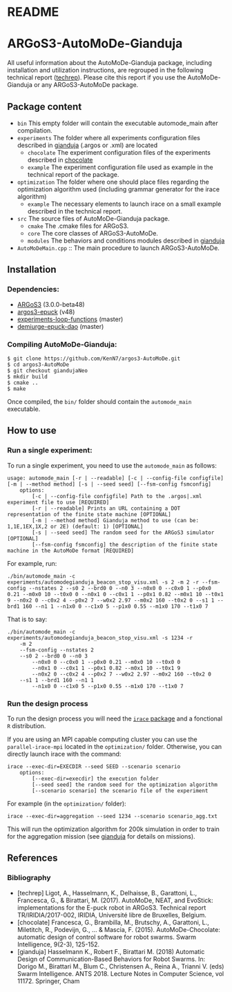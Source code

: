 # README
ARGoS3-AutoMoDe-Gianduja
=====================

All useful information about the AutoMoDe-Gianduja package, including
installation and utilization instructions, are regrouped in the
following technical report ([techrep](#bibliography)). Please cite this report if
you use the AutoMoDe-Gianduja or any ARGoS3-AutoMoDe package.

## Package content

- `bin` This empty folder will contain the executable automode_main
after compilation.
- `experiments` The folder where all experiments configuration files
described in [gianduja](#bibliography) (.argos or .xml) are located
    - `chocolate` The experiment configuration files of the
        experiments described in [chocolate](#bibliography)
    - `example` The experiment configuration file used as example in
        the technical report of the package.
- `optimization` The folder where one should place files regarding
    the optimization algorithm used (including grammar generator for
    the irace algorithm)
    - `example` The necessary elements to launch irace on a small example described in the technical report.
- `src` The source files of AutoMoDe-Gianduja package.
    - `cmake` The .cmake files for ARGoS3.
    - `core` The core classes of ARGoS3-AutoMoDe.
    - `modules` The behaviors and conditions modules described in [gianduja](#bibliography)
- `AutoMoDeMain.cpp` :: The main procedure to launch ARGoS3-AutoMoDe.


## Installation
### Dependencies:
- [ARGoS3](https://github.com/ilpincy/argos3) (3.0.0-beta48)
- [argos3-epuck](https://github.com/demiurge-project/argos3-epuck) (v48)
- [experiments-loop-functions](https://github.com/demiurge-project/experiments-loop-functions) (master)
- [demiurge-epuck-dao](https://github.com/demiurge-project/demiurge-epuck-dao) (master)

### Compiling AutoMoDe-Gianduja:
    $ git clone https://github.com/KenN7/argos3-AutoMoDe.git
    $ cd argos3-AutoMoDe
    $ git checkout giandujaNeo
    $ mkdir build
    $ cmake ..
    $ make

Once compiled, the `bin/` folder should contain the `automode_main`
executable.

## How to use
### Run a single experiment:
To run a single experiment, you need to use the `automode_main`
as follows:

    usage: automode_main [-r | --readable] [-c | --config-file configfile] [-m | --method method] [-s | --seed seed] [--fsm-config fsmconfig]
        options:
            [-c | --config-file configfile] Path to the .argos|.xml experiment file to use [REQUIRED]
            [-r | --readable] Prints an URL containing a DOT representation of the finite state machine [OPTIONAL]
            [-m | --method method] Gianduja method to use (can be: 1,1E,1EX,1X,2 or 2E) (default: 1) [OPTIONAL]
            [-s | --seed seed] The random seed for the ARGoS3 simulator [OPTIONAL]
            [--fsm-config fsmconfig] the description of the finite state machine in the AutoMoDe format [REQUIRED]

For example, run:

    ./bin/automode_main -c experiments/automodegianduja_beacon_stop_visu.xml -s 2 -m 2 -r --fsm-config --nstates 2 --s0 2 --brd0 0 --n0 3 --n0x0 0 --c0x0 1 --p0x0 0.21 --m0x0 10 --t0x0 0 --n0x1 0 --c0x1 1 --p0x1 0.82 --m0x1 10 --t0x1 9 --n0x2 0 --c0x2 4 --p0x2 7 --w0x2 2.97 --m0x2 160 --t0x2 0 --s1 1 --brd1 160 --n1 1 --n1x0 0 --c1x0 5 --p1x0 0.55 --m1x0 170 --t1x0 7

That is to say:

    ./bin/automode_main -c experiments/automodegianduja_beacon_stop_visu.xml -s 1234 -r
        -m 2
        --fsm-config --nstates 2
        --s0 2 --brd0 0 --n0 3
            --n0x0 0 --c0x0 1 --p0x0 0.21 --m0x0 10 --t0x0 0
            --n0x1 0 --c0x1 1 --p0x1 0.82 --m0x1 10 --t0x1 9
            --n0x2 0 --c0x2 4 --p0x2 7 --w0x2 2.97 --m0x2 160 --t0x2 0
        --s1 1 --brd1 160 --n1 1
            --n1x0 0 --c1x0 5 --p1x0 0.55 --m1x0 170 --t1x0 7

### Run the design process
To run the design process you will need the
[`irace` package](http://iridia.ulb.ac.be/irace/) and a
fonctional `R` distribution.

If you are using an MPI capable computing cluster you can use the
`parallel-irace-mpi` located in the `optimization/` folder.
Otherwise, you can directly launch irace with the command:

    irace --exec-dir=EXECDIR --seed SEED --scenario scenario
        options:
            [--exec-dir=execdir] the execution folder
            [--seed seed] the random seed for the optimization algorithm
            [--scenario scenario] the scenario file of the experiment

For example (in the `optimization/` folder):

    irace --exec-dir=aggregation --seed 1234 --scenario scenario_agg.txt

This will run the optimization algorithm for 200k simulation in order
to train for the aggregation mission (see [gianduja](#bibliography) for details
on missions).



## References
### Bibliography

- [techrep] Ligot, A., Hasselmann, K., Delhaisse, B., Garattoni, L., Francesca, G., & Birattari, M. (2017). AutoMoDe, NEAT, and EvoStick: implementations for the E-puck robot in ARGoS3. Technical report TR/IRIDIA/2017-002, IRIDIA, Université libre de Bruxelles, Belgium.
- [chocolate] Francesca, G., Brambilla, M., Brutschy, A., Garattoni, L., Miletitch, R., Podevijn, G., ... & Mascia, F. (2015). AutoMoDe-Chocolate: automatic design of control software for robot swarms. Swarm Intelligence, 9(2-3), 125-152.
- [gianduja] Hasselmann K., Robert F., Birattari M. (2018) Automatic Design of Communication-Based Behaviors for Robot Swarms. In: Dorigo M., Birattari M., Blum C., Christensen A., Reina A., Trianni V. (eds) Swarm Intelligence. ANTS 2018. Lecture Notes in Computer Science, vol 11172. Springer, Cham
